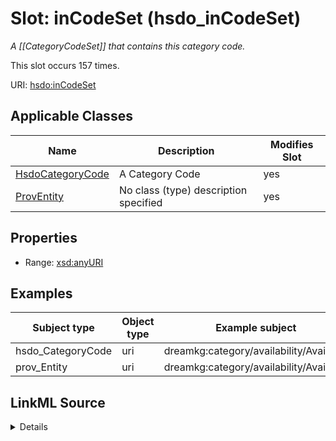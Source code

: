 

# Slot: inCodeSet (hsdo_inCodeSet)


_A [[CategoryCodeSet]] that contains this category code._






This slot occurs 157 times.


URI: [hsdo:inCodeSet](http://schema.org/inCodeSet)



<!-- no inheritance hierarchy -->





## Applicable Classes

| Name | Description | Modifies Slot |
| --- | --- | --- |
| [HsdoCategoryCode](../classes/HsdoCategoryCode.md) | A Category Code |  yes  |
| [ProvEntity](../classes/ProvEntity.md) | No class (type) description specified |  yes  |







## Properties

* Range: [xsd:anyURI](http://www.w3.org/2001/XMLSchema#anyURI)






## Examples

| Subject type | Object type | Example subject | Example object | Occurrences |
| --- | --- | --- | --- | --- |
| hsdo_CategoryCode | uri | dreamkg:category/availability/Available | dreamkg:__CategoryCodeSet_Availability | 157 |
| prov_Entity | uri | dreamkg:category/availability/Available | dreamkg:__CategoryCodeSet_Availability | 157 |




## LinkML Source

<details>

```yaml
name: hsdo_inCodeSet
annotations:
  count:
    tag: count
    value: 157
description: A [[CategoryCodeSet]] that contains this category code.
title: inCodeSet
examples:
- object:
    example_object: dreamkg:__CategoryCodeSet_Availability
    example_object_type: uri
    example_predicate: hsdo:inCodeSet
    example_subject: dreamkg:category/availability/Available
    example_subject_type: hsdo_CategoryCode
- object:
    example_object: dreamkg:__CategoryCodeSet_Availability
    example_object_type: uri
    example_predicate: hsdo:inCodeSet
    example_subject: dreamkg:category/availability/Available
    example_subject_type: prov_Entity
from_schema: dream-kg
rank: 1000
slot_uri: hsdo:inCodeSet
alias: hsdo_inCodeSet
domain_of:
- hsdo_CategoryCode
- prov_Entity
range: uri

```
</details>